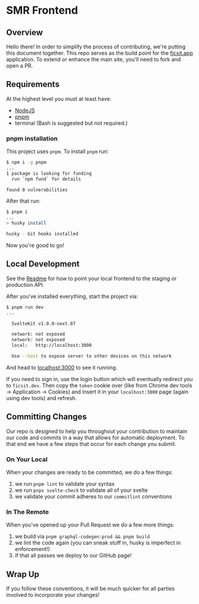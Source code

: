 # SMR Frontend

## Overview

Hello there! In order to simplify the process of contributing, we're putting this document together. This repo serves as the build point for the [ficsit.app](https://ficsit.app) application. To extend or enhance the main site, you'll need to fork and open a PR.

## Requirements

At the highest level you must at least have:

* [NodeJS](https://nodejs.org/en/)
* [pnpm](https://pnpm.io/)
* terminal (Bash is suggested but not required.)

### pnpm installation

This project uses `pnpm`. To install `pnpm` run:

```sh
$ npm i -g pnpm
...
1 package is looking for funding
  run `npm fund` for details

found 0 vulnerabilities
```

After that run:

```sh
$ pnpm i
...
> husky install

husky - Git hooks installed
```

Now you're good to go!

## Local Development

See the [Readme](README.md) for how to point your local frontend to the staging or production API.

After you've installed everything, start the project via:

```sh
$ pnpm run dev
...

  SvelteKit v1.0.0-next.87

  network: not exposed
  network: not exposed
  local:   http://localhost:3000

  Use --host to expose server to other devices on this network
```

And head to [localhost:3000](http://localhost:3000) to see it running.

If you need to sign in, use the login button which will eventually redirect you to `ficsit.dev`. Then copy the `token` cookie over (like from Chrome dev tools -> Application -> Cookies) and insert it in your `localhost:3000` page (again using dev tools) and refresh.

## Committing Changes

Our repo is designed to help you throughout your contribution to maintain our code and commits in a way that allows for automatic deployment. To that end we have a few steps that occur for each change you submit.

### On Your Local

When your changes are ready to be committed, we do a few things:

  1. we run `pnpm lint` to validate your syntax
  1. we run `pnpx svelte-check` to validate all of your svelte
  1. we validate your commit adheres to our `commitlint` conventions

### In The Remote

When you've opened up your Pull Request we do a few more things:

  1. we build via `pnpm graphql-codegen:prod && pnpm build`
  1. we lint the code again (you can sneak stuff in, husky is imperfect in enforcement!)
  1. if that all passes we deploy to our GitHub page!

## Wrap Up

If you follow these conventions, it will be much quicker for all parties involved to incorporate your changes!
